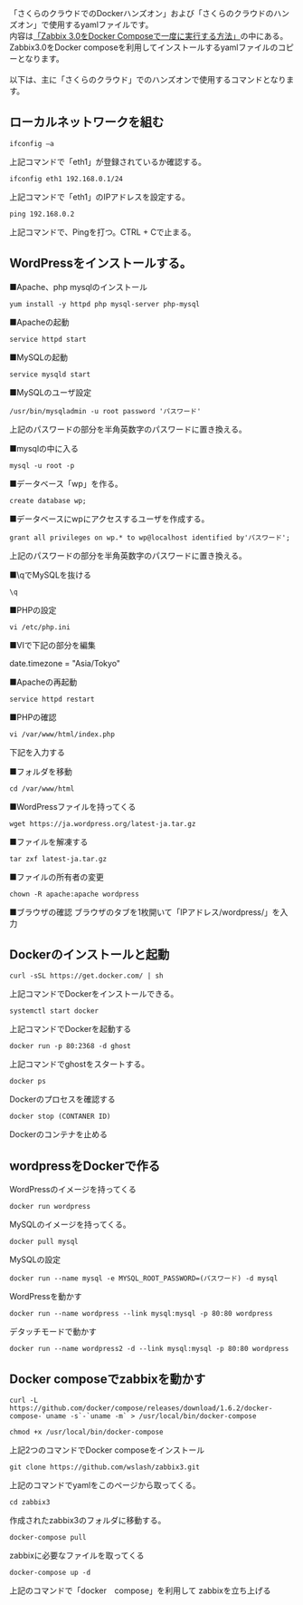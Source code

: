
「さくらのクラウドでのDockerハンズオン」および「さくらのクラウドのハンズオン」で使用するyamlファイルです。
<br>
内容は[「Zabbix 3.0をDocker Composeで一度に実行する方法」](http://qiita.com/zembutsu/items/686b99be90d72688aee8)の中にある。Zabbix3.0をDocker composeを利用してインストールするyamlファイルのコピーとなります。
<br>
<br>
以下は、主に「さくらのクラウド」でのハンズオンで使用するコマンドとなります。

## ローカルネットワークを組む



```
ifconfig –a
```
上記コマンドで「eth1」が登録されているか確認する。


```
ifconfig eth1 192.168.0.1/24
```

上記コマンドで「eth1」のIPアドレスを設定する。

```
ping 192.168.0.2
```
上記コマンドで、Pingを打つ。CTRL + Cで止まる。


## WordPressをインストールする。

■Apache、php mysqlのインストール

```
yum install -y httpd php mysql-server php-mysql 
```

■Apacheの起動

```
service httpd start
```

■MySQLの起動

```
service mysqld start
```

■MySQLのユーザ設定
```
/usr/bin/mysqladmin -u root password 'パスワード' 
```
上記のパスワードの部分を半角英数字のパスワードに置き換える。

■mysqlの中に入る
```
mysql -u root -p
```

■データベース「wp」を作る。

```
create database wp;
```

■データベースにwpにアクセスするユーザを作成する。

```
grant all privileges on wp.* to wp@localhost identified by'パスワード'; 
```
上記のパスワードの部分を半角英数字のパスワードに置き換える。


■\qでMySQLを抜ける

```
\q 
```


■PHPの設定

```
vi /etc/php.ini
```

■VIで下記の部分を編集

date.timezone = "Asia/Tokyo" 

■Apacheの再起動


```
service httpd restart

```

■PHPの確認


```
vi /var/www/html/index.php

```
下記を入力する
<?php phpinfo() ?> 


■フォルダを移動

```
cd /var/www/html 
```

■WordPressファイルを持ってくる

```
wget https://ja.wordpress.org/latest-ja.tar.gz
```

■ファイルを解凍する

```
tar zxf latest-ja.tar.gz
```

■ファイルの所有者の変更
```
chown -R apache:apache wordpress
```

■ブラウザの確認
ブラウザのタブを1枚開いて「IPアドレス/wordpress/」を入力





## Dockerのインストールと起動

```
curl -sSL https://get.docker.com/ | sh
```
上記コマンドでDockerをインストールできる。



```
systemctl start docker
```
上記コマンドでDockerを起動する



```
docker run -p 80:2368 -d ghost
```

上記コマンドでghostをスタートする。


```
docker ps
```
Dockerのプロセスを確認する


```
docker stop (CONTANER ID)
```

Dockerのコンテナを止める



## wordpressをDockerで作る

WordPressのイメージを持ってくる
```
docker run wordpress

```

MySQLのイメージを持ってくる。

```
docker pull mysql

```


MySQLの設定
```
docker run --name mysql -e MYSQL_ROOT_PASSWORD=(パスワード) -d mysql
```

WordPressを動かす
```
docker run --name wordpress --link mysql:mysql -p 80:80 wordpress

```

デタッチモードで動かす
```
docker run --name wordpress2 -d --link mysql:mysql -p 80:80 wordpress

```



## Docker composeでzabbixを動かす

```
curl -L https://github.com/docker/compose/releases/download/1.6.2/docker-compose-`uname -s`-`uname -m` > /usr/local/bin/docker-compose
```

```
chmod +x /usr/local/bin/docker-compose 
```

上記2つのコマンドでDocker composeをインストール


```
git clone https://github.com/wslash/zabbix3.git
```

上記のコマンドでyamlをこのページから取ってくる。


```
cd zabbix3
```
作成されたzabbix3のフォルダに移動する。


```
docker-compose pull
```

zabbixに必要なファイルを取ってくる


```
docker-compose up -d

```
上記のコマンドで「docker　compose」を利用して zabbixを立ち上げる


